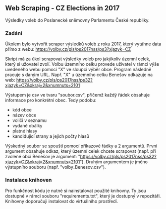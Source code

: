 ## Web Scraping - CZ Elections in 2017

Výsledky voleb do Poslanecké sněmovny Parlamentu České republiky.

### Zadání 
Úkolem bylo vytvořit scraper výsledků voleb z roku 2017, který vytáhne data přímo z webu: https://volby.cz/pls/ps2017nss/ps3?xjazyk=CZ

Skript má za úkol scrapovat výsledky voleb pro jakýkoliv územní celek, který si užovatel zvolí. Volbu územního celku provede uživatel v rámci výše uvedeného webu  pomocí "X" ve sloupci výběr obce. Program následně pracuje s daným URL.  Např. "X" u územního celku Benešov odkazuje na web: https://volby.cz/pls/ps2017nss/ps32?xjazyk=CZ&xkraj=2&xnumnuts=2101

Výstupem je csv ve tvaru "soubor.csv", přičemž každý řádek obsahuje informace pro konkrétní obec. Tedy podobu:

- kód obce
- název obce
- voliči v seznamu
- vydané obálky
- platné hlasy
- kandidující strany a jejich počty hlasů

Výskedný soubor se spouští pomocí  příkazové řádky a 2 argumentů. První argument obsahuje odkaz, který územní celek chcete scrapovat (např. při zvolené obci Benešov je argument: "https://volby.cz/pls/ps2017nss/ps32?xjazyk=CZ&xkraj=2&xnumnuts=2101"). Druhým argumentem je jméno výstupního souboru (např. "volby_Benesov.csv"). 

### Instalace knihoven 
Pro funkčnost kódu je nutné si nainstalovat použité knihovny. Ty jsou dostupné v rámci souboru "requirements.txt", který je dostupný v repozitáři. Knihovny doporučuji instalovat do virtuálního prostředí. 



